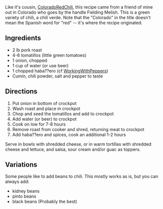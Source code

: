 <div id="wikitext">

Like it's cousin, <span
class="wikiword">[ColoradoRedChili](http://wiki.tamouse.org?n=Recipes.ColoradoRedChili?action=print)</span>,
this recipe came from a friend of mine out in Colorado who goes by the
handle Fielding Melish. This is a green variety of chili, a chili verde.
Note that the "Colorado" in the title doesn't mean the Spanish word for
"red" -- it's where the recipe originated.

<div class="vspace">

</div>

Ingredients
-----------

-   2 lb pork roast
-   4-6 tomatillos (little green tomatoes)
-   1 onion, chopped
-   1 cup of water (or use beer)
-   1 chopped haba??ero (cf <span
    class="wikiword">[WorkingWithPeppers](http://wiki.tamouse.org?n=Recipes.WorkingWithPeppers?action=print)</span>)
-   Cumin, chili powder, salt and pepper to taste

<div class="vspace">

</div>

Directions
----------

1.  Put onion in bottom of crockpot
2.  Wash roast and place in crockpot
3.  Chop and seed the tomatillos and add to crockpot
4.  Add water (or beer) to crockpot
5.  Cook on low for 7-8 hours
6.  Remove roast from cooker and shred, returning meat to crockpot
7.  Add haba??ero and spices, cook an additional 1-2 hours

Serve in bowls with shredded cheese, or in warm tortillas with shredded
cheese and lettuce, and salsa, sour cream and/or guac as toppers.

<div class="vspace">

</div>

Variations
----------

Some people like to add beans to chili. This mostly works as is, but you
can always add:

-   kidney beans
-   pinto beans
-   black beans (Probably the best)

<div class="vspace">

</div>

</div>
